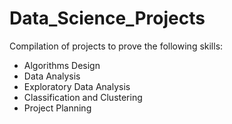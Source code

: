 # Data_Science_Projects
Compilation of projects to prove the following skills:
  * Algorithms Design
  * Data Analysis
  * Exploratory Data Analysis
  * Classification and Clustering
  * Project Planning
